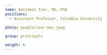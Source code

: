 ```yaml
---
name: Benjamin Izar, MD, PhD
positions:
  - Assistant Professor, Columbia University

photo: people/izar-ben.jpeg

group: principals

weight: 6
---
```

